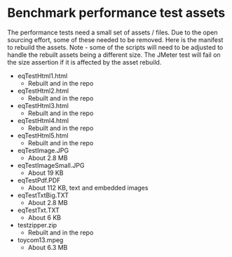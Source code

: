 # Benchmark performance test assets
The performance tests need a small set of assets / files.  Due to the open sourcing effort, some of these needed to be removed.  Here is the manifest to rebuild the assets.  Note - some of the scripts will need to be adjusted to handle the rebuilt assets being a different size.  The JMeter test will fail on the size assertion if it is affected by the asset rebuild.

* eqTestHtml1.html
  * Rebuilt and in the repo
* eqTestHtml2.html
  * Rebuilt and in the repo
* eqTestHtml3.html
  * Rebuilt and in the repo
* eqTestHtml4.html
  * Rebuilt and in the repo
* eqTestHtml5.html
  * Rebuilt and in the repo
* eqTestImage.JPG
  * About 2.8 MB
* eqTestImageSmall.JPG
  * About 19 KB
* eqTestPdf.PDF
  * About 112 KB, text and embedded images
* eqTestTxtBig.TXT
  * About 2.8 MB
* eqTestTxt.TXT
  * About 6 KB
* testzipper.zip
  * Rebuilt and in the repo
* toycom13.mpeg
  * About 6.3 MB
